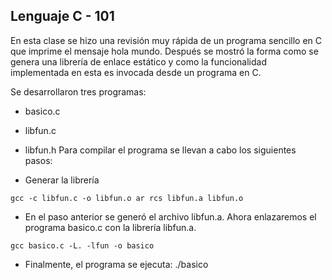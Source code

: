 ## Lenguaje C - 101

En esta clase se hizo una revisión muy rápida de un programa sencillo en C que imprime el mensaje hola mundo. Después se mostró la forma como se genera una librería de enlace estático y como la funcionalidad implementada en esta es invocada desde un programa en C.

Se desarrollaron tres programas:

+ basico.c
+ libfun.c
+ libfun.h
Para compilar el programa se llevan a cabo los siguientes pasos:

+ Generar la librería
 
`
gcc -c libfun.c -o libfun.o
ar rcs libfun.a libfun.o
`

+ En el paso anterior se generó el archivo libfun.a. Ahora enlazaremos el programa basico.c con la librería libfun.a.

`
gcc basico.c -L. -lfun -o basico
`

+ Finalmente, el programa se ejecuta:
./basico
